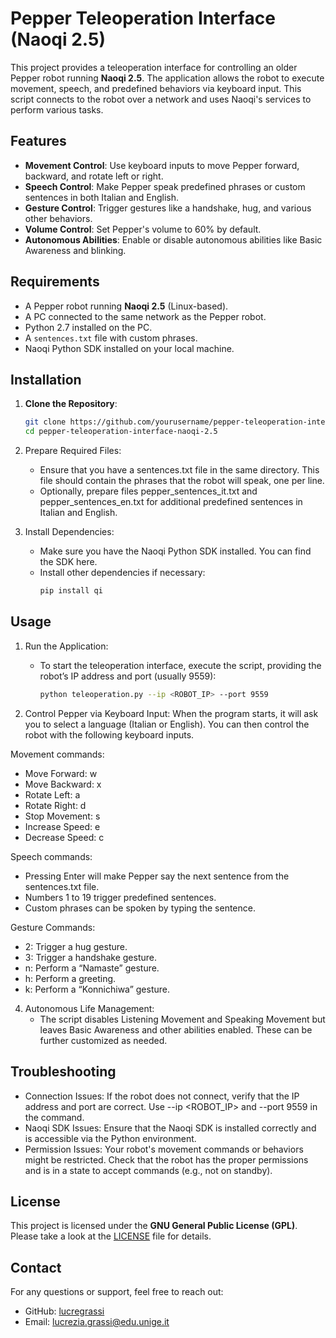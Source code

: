 # Pepper Teleoperation Interface (Naoqi 2.5)

This project provides a teleoperation interface for controlling an older Pepper robot running **Naoqi 2.5**. The application allows the robot to execute movement, speech, and predefined behaviors via keyboard input. This script connects to the robot over a network and uses Naoqi's services to perform various tasks.

## Features

- **Movement Control**: Use keyboard inputs to move Pepper forward, backward, and rotate left or right.
- **Speech Control**: Make Pepper speak predefined phrases or custom sentences in both Italian and English.
- **Gesture Control**: Trigger gestures like a handshake, hug, and various other behaviors.
- **Volume Control**: Set Pepper's volume to 60% by default.
- **Autonomous Abilities**: Enable or disable autonomous abilities like Basic Awareness and blinking.

## Requirements

- A Pepper robot running **Naoqi 2.5** (Linux-based).
- A PC connected to the same network as the Pepper robot.
- Python 2.7 installed on the PC.
- A `sentences.txt` file with custom phrases.
- Naoqi Python SDK installed on your local machine.

## Installation

1. **Clone the Repository**:
   ```bash
   git clone https://github.com/yourusername/pepper-teleoperation-interface-naoqi-2.5.git
   cd pepper-teleoperation-interface-naoqi-2.5
   ```
   
2. Prepare Required Files:
    * Ensure that you have a sentences.txt file in the same directory. This file should contain the phrases that the robot will speak, one per line.
    * Optionally, prepare files pepper_sentences_it.txt and pepper_sentences_en.txt for additional predefined sentences in Italian and English.

3. Install Dependencies:
    * Make sure you have the Naoqi Python SDK installed. You can find the SDK here.
    * Install other dependencies if necessary:
	    ```bash
	    pip install qi
	    ```
   
## Usage

1. Run the Application:
    * To start the teleoperation interface, execute the script, providing the robot’s IP address and port (usually 9559):
	    ```bash
	    python teleoperation.py --ip <ROBOT_IP> --port 9559
	    ```

3. Control Pepper via Keyboard Input:
When the program starts, it will ask you to select a language (Italian or English). You can then control the robot with the following keyboard inputs.

Movement commands:
* Move Forward: w
* Move Backward: x
* Rotate Left: a
* Rotate Right: d
* Stop Movement: s
* Increase Speed: e
* Decrease Speed: c

Speech commands:
* Pressing Enter will make Pepper say the next sentence from the sentences.txt file.
* Numbers 1 to 19 trigger predefined sentences.
* Custom phrases can be spoken by typing the sentence.

Gesture Commands:
* 2: Trigger a hug gesture.
* 3: Trigger a handshake gesture.
* n: Perform a “Namaste” gesture.
* h: Perform a greeting.
* k: Perform a “Konnichiwa” gesture.

4. Autonomous Life Management:
   * The script disables Listening Movement and Speaking Movement but leaves Basic Awareness and other abilities enabled. These can be further customized as needed.

## Troubleshooting
   * Connection Issues: If the robot does not connect, verify that the IP address and port are correct. Use --ip <ROBOT_IP> and --port 9559 in the command.
   * Naoqi SDK Issues: Ensure that the Naoqi SDK is installed correctly and is accessible via the Python environment.
   * Permission Issues: Your robot's movement commands or behaviors might be restricted. Check that the robot has the proper permissions and is in a state to accept commands (e.g., not on standby).

## License

This project is licensed under the **GNU General Public License (GPL)**. Please take a look at the [LICENSE](LICENSE) file for details.

## Contact

For any questions or support, feel free to reach out:
  * GitHub: [lucregrassi](https://github.com/lucregrassi)
  * Email: lucrezia.grassi@edu.unige.it


